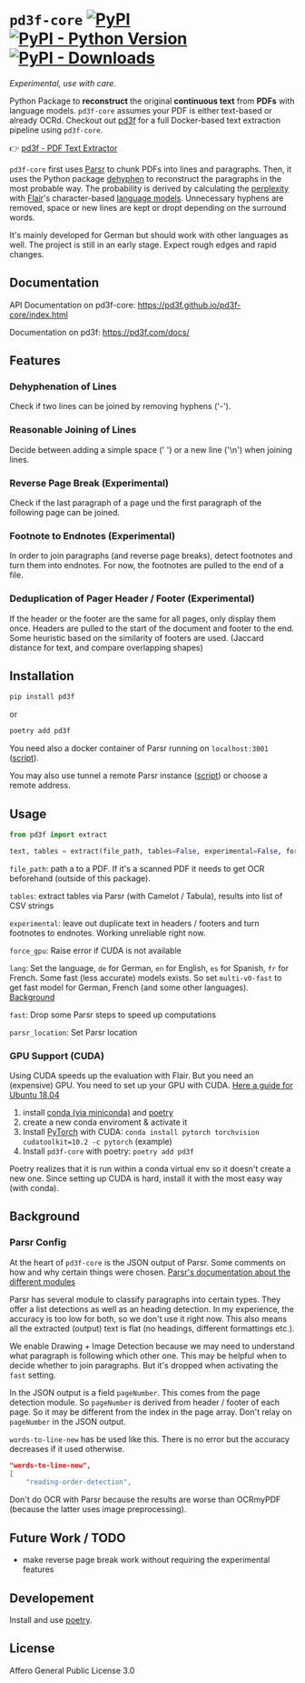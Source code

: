 # `pd3f-core` [![PyPI](https://img.shields.io/pypi/v/pd3f.svg)](https://pypi.org/project/pd3f/) [![PyPI - Python Version](https://img.shields.io/pypi/pyversions/pd3f.svg)](https://pypi.org/project/pd3f/) [![PyPI - Downloads](https://img.shields.io/pypi/dm/pd3f)](https://pypistats.org/packages/pd3f)

*Experimental, use with care.*

Python Package to **reconstruct** the original **continuous text** from **PDFs** with language models.
`pd3f-core` assumes your PDF is either text-based or already OCRd.
Checkout out [pd3f](https://github.com/pd3f/pd3f) for a full Docker-based text extraction pipeline using `pd3f-core`.

👉 [pd3f - PDF Text Extractor](https://github.com/pd3f/pd3f)

`pd3f-core` first uses [Parsr](https://github.com/axa-group/Parsr) to chunk PDFs into lines and paragraphs.
Then, it uses the Python package [dehyphen](https://github.com/jfilter/dehyphen) to reconstruct the paragraphs in the most probable way.
The probability is derived by calculating the [perplexity](https://en.wikipedia.org/wiki/Perplexity) with [Flair](https://github.com/flairNLP/flair)'s character-based [language models](https://machinelearningmastery.com/statistical-language-modeling-and-neural-language-models/).
Unnecessary hyphens are removed, space or new lines are kept or dropt depending on the surround words.

It's mainly developed for German but should work with other languages as well.
The project is still in an early stage.
Expect rough edges and rapid changes.

## Documentation

API Documentation on pd3f-core: <https://pd3f.github.io/pd3f-core/index.html>

Documentation on pd3f: <https://pd3f.com/docs/>
## Features

### Dehyphenation of Lines

Check if two lines can be joined by removing hyphens ('-').

### Reasonable Joining of Lines

Decide between adding a simple space (' ') or a new line ('\n') when joining lines.

### Reverse Page Break (Experimental)

Check if the last paragraph of a page und the first paragraph of the following page can be joined.

### Footnote to Endnotes (Experimental)

In order to join paragraphs (and reverse page breaks), detect footnotes and turn them into endnotes.
For now, the footnotes are pulled to the end of a file.

### Deduplication of Pager Header / Footer (Experimental)

If the header or the footer are the same for all pages, only display them once.
Headers are pulled to the start of the document and footer to the end.
Some heuristic based on the similarity of footers are used. (Jaccard distance for text, and compare overlapping shapes)

<!-- TODO -->
<!-- Special case for OCRd PDFs: Choose the Header / Footer with the best Flair score to display.
Since header / footer are small, the OCR may fail to get the text output. -->


## Installation

```bash
pip install pd3f
```

or

```bash
poetry add pd3f
```

You need also a docker container of Parsr running on `localhost:3001` ([script](./scripts/locale_parsr.sh)).

You may also use tunnel a remote Parsr instance ([script](./scripts/locale_parsr.sh)) or choose a remote address.


## Usage

```python
from pd3f import extract

text, tables = extract(file_path, tables=False, experimental=False, force_gpu=False, lang="multi", fast=False, parsr_location="localhost:3001")
```

`file_path`: path a to a PDF. If it's a scanned PDF it needs to get OCR beforehand (outside of this package).

`tables`: extract tables via Parsr (with Camelot / Tabula), results into list of CSV strings

`experimental`: leave out duplicate text in headers / footers and turn footnotes to endnotes. Working unreliable right now.

`force_gpu`: Raise error if CUDA is not available

`lang`: Set the language, `de` for German, `en` for English, `es` for Spanish, `fr` for French. Some fast (less accurate) models exists.
So set `multi-v0-fast` to get fast model for German, French (and some other languages). [Background](https://github.com/jfilter/dehyphen#usage)

`fast`: Drop some Parsr steps to speed up computations

`parsr_location`: Set Parsr location

### GPU Support (CUDA)

Using CUDA speeds up the evaluation with Flair.
But you need an (expensive) GPU.
You need to set up your GPU with CUDA.
[Here a guide for Ubuntu 18.04](https://towardsdatascience.com/deep-learning-gpu-installation-on-ubuntu-18-4-9b12230a1d31)

1. install [conda (via miniconda)](https://docs.conda.io/en/latest/miniconda.html) and [poetry](https://python-poetry.org/docs/)
2. create a new conda enviroment & activate it
3. Install [PyTorch](https://pytorch.org/) with CUDA: `conda install pytorch torchvision cudatoolkit=10.2 -c pytorch` (example)
4. Install `pd3f-core` with poetry: `poetry add pd3f`

Poetry realizes that it is run within a conda virtual env so it doesn't create a new one.
Since setting up CUDA is hard, install it with the most easy way (with conda).


## Background

### Parsr Config

At the heart of `pd3f-core` is the JSON output of Parsr.
Some comments on how and why certain things were chosen.
[Parsr's documentation about the different modules](https://github.com/axa-group/Parsr/tree/master/server/src/processing)

Parsr has several module to classify paragraphs into certain types.
They offer a list detections as well as an heading detection.
In my experience, the accuracy is too low for both, so we don't use it right now.
This also means all the extracted (output) text is flat (no headings, different formattings etc.).

We enable Drawing + Image Detection because we may need to understand what paragraph is following which other one.
This may be helpful when to decide whether to join paragraphs.
But it's dropped when activating the `fast` setting.

In the JSON output is a field `pageNumber`.
This comes from the page detection module.
So `pageNumber` is derived from header / footer of each page.
So it may be different from the index in the page array.
Don't relay on `pageNumber` in the JSON output.

`words-to-line-new` has be used like this.
There is no error but the accuracy decreases if it used otherwise.

```json
"words-to-line-new",
[
    "reading-order-detection",
```

Don't do OCR with Parsr because the results are worse than OCRmyPDF (because the latter uses image preprocessing).

## Future Work / TODO

- make reverse page break work without requiring the experimental features

## Developement

Install and use [poetry](https://python-poetry.org/).

## License

Affero General Public License 3.0